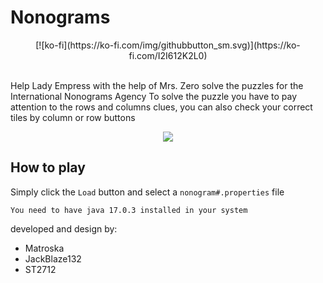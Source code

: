 # Nonograms
<P style="text-align: center">[![ko-fi](https://ko-fi.com/img/githubbutton_sm.svg)](https://ko-fi.com/I2I612K2L0)</P><br>
Help Lady Empress with the help of Mrs. Zero solve the puzzles for the International Nonograms Agency
To solve the puzzle you have to pay attention to the rows and columns clues, you can also check your correct tiles by column or row buttons

<p style="text-align: center"><image src="https://user-images.githubusercontent.com/63567815/187064239-5be11672-3e2d-4638-b11b-de7d8a0d2168.png"></image></p>

## How to play
Simply click the `Load` button and select a `nonogram#.properties` file

```
You need to have java 17.0.3 installed in your system
```

developed and design by:
- Matroska
- JackBlaze132
- ST2712



